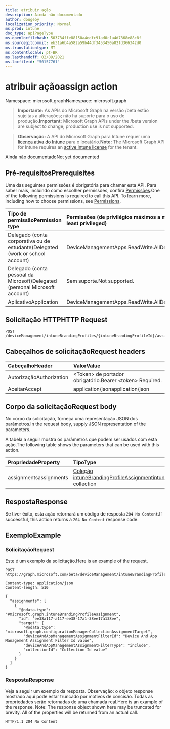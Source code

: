 ```yaml
---
title: atribuir ação
description: Ainda não documentado
author: dougeby
localization_priority: Normal
ms.prod: intune
doc_type: apiPageType
ms.openlocfilehash: 503734ffe88150a4edfc91ad0c1a4d7868e88c8f
ms.sourcegitcommit: eb31a6b4a582a59b44df3453450a82fd366342d0
ms.translationtype: MT
ms.contentlocale: pt-BR
ms.lasthandoff: 02/09/2021
ms.locfileid: "50157761"
---
```

# <a name="assign-action"></a><span data-ttu-id="dfce0-103">atribuir ação</span><span class="sxs-lookup"><span data-stu-id="dfce0-103">assign action</span></span>

<span data-ttu-id="dfce0-104">Namespace: microsoft.graph</span><span class="sxs-lookup"><span data-stu-id="dfce0-104">Namespace: microsoft.graph</span></span>

> <span data-ttu-id="dfce0-105">**Importante:** As APIs do Microsoft Graph na versão /beta estão sujeitas a alterações; não há suporte para o uso de produção.</span><span class="sxs-lookup"><span data-stu-id="dfce0-105">**Important:** Microsoft Graph APIs under the /beta version are subject to change; production use is not supported.</span></span>

> <span data-ttu-id="dfce0-106">**Observação:** A API do Microsoft Graph para Intune requer uma [licença ativa do Intune](https://go.microsoft.com/fwlink/?linkid=839381) para o locatário.</span><span class="sxs-lookup"><span data-stu-id="dfce0-106">**Note:** The Microsoft Graph API for Intune requires an [active Intune license](https://go.microsoft.com/fwlink/?linkid=839381) for the tenant.</span></span>

<span data-ttu-id="dfce0-107">Ainda não documentado</span><span class="sxs-lookup"><span data-stu-id="dfce0-107">Not yet documented</span></span>

## <a name="prerequisites"></a><span data-ttu-id="dfce0-108">Pré-requisitos</span><span class="sxs-lookup"><span data-stu-id="dfce0-108">Prerequisites</span></span>
<span data-ttu-id="dfce0-p101">Uma das seguintes permissões é obrigatória para chamar esta API. Para saber mais, incluindo como escolher permissões, confira [Permissões](/graph/permissions-reference).</span><span class="sxs-lookup"><span data-stu-id="dfce0-p101">One of the following permissions is required to call this API. To learn more, including how to choose permissions, see [Permissions](/graph/permissions-reference).</span></span>

|<span data-ttu-id="dfce0-111">Tipo de permissão</span><span class="sxs-lookup"><span data-stu-id="dfce0-111">Permission type</span></span>|<span data-ttu-id="dfce0-112">Permissões (de privilégios máximos a mínimos)</span><span class="sxs-lookup"><span data-stu-id="dfce0-112">Permissions (from most to least privileged)</span></span>|
|:---|:---|
|<span data-ttu-id="dfce0-113">Delegado (conta corporativa ou de estudante)</span><span class="sxs-lookup"><span data-stu-id="dfce0-113">Delegated (work or school account)</span></span>|<span data-ttu-id="dfce0-114">DeviceManagementApps.ReadWrite.All</span><span class="sxs-lookup"><span data-stu-id="dfce0-114">DeviceManagementApps.ReadWrite.All</span></span>|
|<span data-ttu-id="dfce0-115">Delegado (conta pessoal da Microsoft)</span><span class="sxs-lookup"><span data-stu-id="dfce0-115">Delegated (personal Microsoft account)</span></span>|<span data-ttu-id="dfce0-116">Sem suporte.</span><span class="sxs-lookup"><span data-stu-id="dfce0-116">Not supported.</span></span>|
|<span data-ttu-id="dfce0-117">Aplicativo</span><span class="sxs-lookup"><span data-stu-id="dfce0-117">Application</span></span>|<span data-ttu-id="dfce0-118">DeviceManagementApps.ReadWrite.All</span><span class="sxs-lookup"><span data-stu-id="dfce0-118">DeviceManagementApps.ReadWrite.All</span></span>|

## <a name="http-request"></a><span data-ttu-id="dfce0-119">Solicitação HTTP</span><span class="sxs-lookup"><span data-stu-id="dfce0-119">HTTP Request</span></span>
<!-- {
  "blockType": "ignored"
}
-->
``` http
POST /deviceManagement/intuneBrandingProfiles/{intuneBrandingProfileId}/assign
```

## <a name="request-headers"></a><span data-ttu-id="dfce0-120">Cabeçalhos de solicitação</span><span class="sxs-lookup"><span data-stu-id="dfce0-120">Request headers</span></span>
|<span data-ttu-id="dfce0-121">Cabeçalho</span><span class="sxs-lookup"><span data-stu-id="dfce0-121">Header</span></span>|<span data-ttu-id="dfce0-122">Valor</span><span class="sxs-lookup"><span data-stu-id="dfce0-122">Value</span></span>|
|:---|:---|
|<span data-ttu-id="dfce0-123">Autorização</span><span class="sxs-lookup"><span data-stu-id="dfce0-123">Authorization</span></span>|<span data-ttu-id="dfce0-124">&lt;Token&gt; de portador obrigatório.</span><span class="sxs-lookup"><span data-stu-id="dfce0-124">Bearer &lt;token&gt; Required.</span></span>|
|<span data-ttu-id="dfce0-125">Aceitar</span><span class="sxs-lookup"><span data-stu-id="dfce0-125">Accept</span></span>|<span data-ttu-id="dfce0-126">application/json</span><span class="sxs-lookup"><span data-stu-id="dfce0-126">application/json</span></span>|

## <a name="request-body"></a><span data-ttu-id="dfce0-127">Corpo da solicitação</span><span class="sxs-lookup"><span data-stu-id="dfce0-127">Request body</span></span>
<span data-ttu-id="dfce0-128">No corpo da solicitação, forneça uma representação JSON dos parâmetros.</span><span class="sxs-lookup"><span data-stu-id="dfce0-128">In the request body, supply JSON representation of the parameters.</span></span>

<span data-ttu-id="dfce0-129">A tabela a seguir mostra os parâmetros que podem ser usados com esta ação.</span><span class="sxs-lookup"><span data-stu-id="dfce0-129">The following table shows the parameters that can be used with this action.</span></span>

|<span data-ttu-id="dfce0-130">Propriedade</span><span class="sxs-lookup"><span data-stu-id="dfce0-130">Property</span></span>|<span data-ttu-id="dfce0-131">Tipo</span><span class="sxs-lookup"><span data-stu-id="dfce0-131">Type</span></span>|<span data-ttu-id="dfce0-132">Descrição</span><span class="sxs-lookup"><span data-stu-id="dfce0-132">Description</span></span>|
|:---|:---|:---|
|<span data-ttu-id="dfce0-133">assignments</span><span class="sxs-lookup"><span data-stu-id="dfce0-133">assignments</span></span>|<span data-ttu-id="dfce0-134">[Coleção intuneBrandingProfileAssignment](../resources/intune-wip-intunebrandingprofileassignment.md)</span><span class="sxs-lookup"><span data-stu-id="dfce0-134">[intuneBrandingProfileAssignment](../resources/intune-wip-intunebrandingprofileassignment.md) collection</span></span>|<span data-ttu-id="dfce0-135">Ainda não documentado</span><span class="sxs-lookup"><span data-stu-id="dfce0-135">Not yet documented</span></span>|



## <a name="response"></a><span data-ttu-id="dfce0-136">Resposta</span><span class="sxs-lookup"><span data-stu-id="dfce0-136">Response</span></span>
<span data-ttu-id="dfce0-137">Se tiver êxito, esta ação retornará um código de resposta `204 No Content`.</span><span class="sxs-lookup"><span data-stu-id="dfce0-137">If successful, this action returns a `204 No Content` response code.</span></span>

## <a name="example"></a><span data-ttu-id="dfce0-138">Exemplo</span><span class="sxs-lookup"><span data-stu-id="dfce0-138">Example</span></span>

### <a name="request"></a><span data-ttu-id="dfce0-139">Solicitação</span><span class="sxs-lookup"><span data-stu-id="dfce0-139">Request</span></span>
<span data-ttu-id="dfce0-140">Este é um exemplo da solicitação.</span><span class="sxs-lookup"><span data-stu-id="dfce0-140">Here is an example of the request.</span></span>
``` http
POST https://graph.microsoft.com/beta/deviceManagement/intuneBrandingProfiles/{intuneBrandingProfileId}/assign

Content-type: application/json
Content-length: 510

{
  "assignments": [
    {
      "@odata.type": "#microsoft.graph.intuneBrandingProfileAssignment",
      "id": "ee38a117-a117-ee38-17a1-38ee17a138ee",
      "target": {
        "@odata.type": "microsoft.graph.configurationManagerCollectionAssignmentTarget",
        "deviceAndAppManagementAssignmentFilterId": "Device And App Management Assignment Filter Id value",
        "deviceAndAppManagementAssignmentFilterType": "include",
        "collectionId": "Collection Id value"
      }
    }
  ]
}
```

### <a name="response"></a><span data-ttu-id="dfce0-141">Resposta</span><span class="sxs-lookup"><span data-stu-id="dfce0-141">Response</span></span>
<span data-ttu-id="dfce0-p102">Veja a seguir um exemplo da resposta. Observação: o objeto response mostrado aqui pode estar truncado por motivos de concisão. Todas as propriedades serão retornadas de uma chamada real.</span><span class="sxs-lookup"><span data-stu-id="dfce0-p102">Here is an example of the response. Note: The response object shown here may be truncated for brevity. All of the properties will be returned from an actual call.</span></span>
``` http
HTTP/1.1 204 No Content
```




